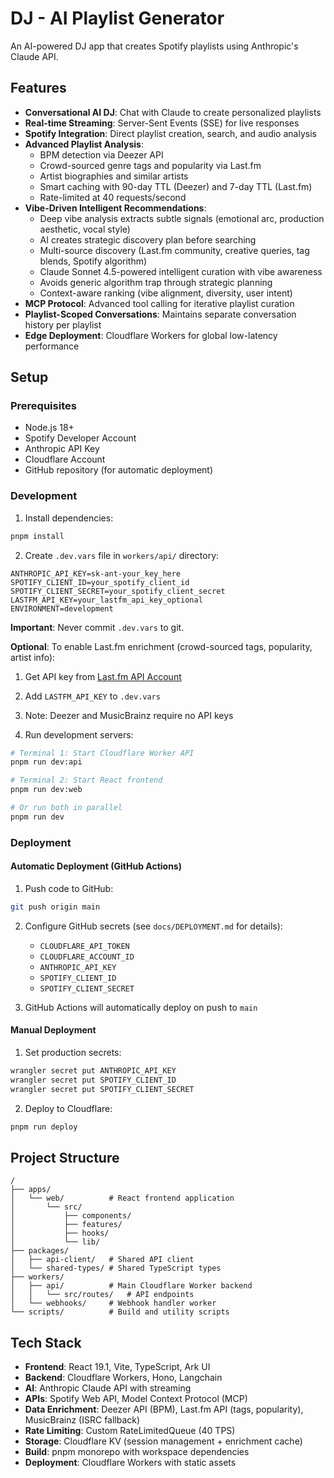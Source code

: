 # DJ - AI Playlist Generator

An AI-powered DJ app that creates Spotify playlists using Anthropic's Claude API.

## Features

- **Conversational AI DJ**: Chat with Claude to create personalized playlists
- **Real-time Streaming**: Server-Sent Events (SSE) for live responses
- **Spotify Integration**: Direct playlist creation, search, and audio analysis
- **Advanced Playlist Analysis**:
  - BPM detection via Deezer API
  - Crowd-sourced genre tags and popularity via Last.fm
  - Artist biographies and similar artists
  - Smart caching with 90-day TTL (Deezer) and 7-day TTL (Last.fm)
  - Rate-limited at 40 requests/second
- **Vibe-Driven Intelligent Recommendations**:
  - Deep vibe analysis extracts subtle signals (emotional arc, production aesthetic, vocal style)
  - AI creates strategic discovery plan before searching
  - Multi-source discovery (Last.fm community, creative queries, tag blends, Spotify algorithm)
  - Claude Sonnet 4.5-powered intelligent curation with vibe awareness
  - Avoids generic algorithm trap through strategic planning
  - Context-aware ranking (vibe alignment, diversity, user intent)
- **MCP Protocol**: Advanced tool calling for iterative playlist curation
- **Playlist-Scoped Conversations**: Maintains separate conversation history per playlist
- **Edge Deployment**: Cloudflare Workers for global low-latency performance

## Setup

### Prerequisites

- Node.js 18+
- Spotify Developer Account
- Anthropic API Key
- Cloudflare Account
- GitHub repository (for automatic deployment)

### Development

1. Install dependencies:
```bash
pnpm install
```

2. Create `.dev.vars` file in `workers/api/` directory:
```
ANTHROPIC_API_KEY=sk-ant-your_key_here
SPOTIFY_CLIENT_ID=your_spotify_client_id
SPOTIFY_CLIENT_SECRET=your_spotify_client_secret
LASTFM_API_KEY=your_lastfm_api_key_optional
ENVIRONMENT=development
```

**Important**: Never commit `.dev.vars` to git.

**Optional**: To enable Last.fm enrichment (crowd-sourced tags, popularity, artist info):
1. Get API key from [Last.fm API Account](https://www.last.fm/api/account/create)
2. Add `LASTFM_API_KEY` to `.dev.vars`
3. Note: Deezer and MusicBrainz require no API keys

3. Run development servers:
```bash
# Terminal 1: Start Cloudflare Worker API
pnpm run dev:api

# Terminal 2: Start React frontend
pnpm run dev:web

# Or run both in parallel
pnpm run dev
```

### Deployment

#### Automatic Deployment (GitHub Actions)

1. Push code to GitHub:
```bash
git push origin main
```

2. Configure GitHub secrets (see `docs/DEPLOYMENT.md` for details):
   - `CLOUDFLARE_API_TOKEN`
   - `CLOUDFLARE_ACCOUNT_ID`
   - `ANTHROPIC_API_KEY`
   - `SPOTIFY_CLIENT_ID`
   - `SPOTIFY_CLIENT_SECRET`

3. GitHub Actions will automatically deploy on push to `main`

#### Manual Deployment

1. Set production secrets:
```bash
wrangler secret put ANTHROPIC_API_KEY
wrangler secret put SPOTIFY_CLIENT_ID
wrangler secret put SPOTIFY_CLIENT_SECRET
```

2. Deploy to Cloudflare:
```bash
pnpm run deploy
```

## Project Structure

```
/
├── apps/
│   └── web/          # React frontend application
│       └── src/
│           ├── components/
│           ├── features/
│           ├── hooks/
│           └── lib/
├── packages/
│   ├── api-client/   # Shared API client
│   └── shared-types/ # Shared TypeScript types
├── workers/
│   ├── api/          # Main Cloudflare Worker backend
│   │   └── src/routes/   # API endpoints
│   └── webhooks/     # Webhook handler worker
└── scripts/          # Build and utility scripts
```

## Tech Stack

- **Frontend**: React 19.1, Vite, TypeScript, Ark UI
- **Backend**: Cloudflare Workers, Hono, Langchain
- **AI**: Anthropic Claude API with streaming
- **APIs**: Spotify Web API, Model Context Protocol (MCP)
- **Data Enrichment**: Deezer API (BPM), Last.fm API (tags, popularity), MusicBrainz (ISRC fallback)
- **Rate Limiting**: Custom RateLimitedQueue (40 TPS)
- **Storage**: Cloudflare KV (session management + enrichment cache)
- **Build**: pnpm monorepo with workspace dependencies
- **Deployment**: Cloudflare Workers with static assets